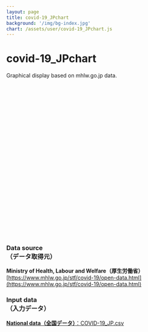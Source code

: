 ```yaml
---
layout: page
title: covid-19_JPchart
background: '/img/bg-index.jpg'
chart: /assets/user/covid-19_JPchart.js
---
```


# covid-19_JPchart
Graphical display based on mhlw.go.jp data.
<div id="container" style="width:100%; height:400px;"></div>

### Data source<br>（データ取得元）
**Ministry of Health, Labour and Welfare（厚生労働省）**
[https://www.mhlw.go.jp/stf/covid-19/open-data.html](https://www.mhlw.go.jp/stf/covid-19/open-data.html)

### Input data<br>（入力データ）
[**National data（全国データ）**：COVID-19_JP.csv](https://github.com/u-10bei/covid-19_JPdata/blob/main/data/COVID-19_JP.csv)